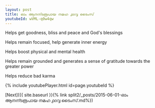 ```yaml
---
layout: post
title: ഓം ആനന്ടരൂപായ നമഹ ൧൦൮ ടൈംസ്
youtubeId: wVML-q0w4qw
---
```

 
 
Helps get goodness, bliss and peace and God's blessings
 
Helps remain focused, help generate inner energy 
 
Helps boost physical and mental health 
 
Helps remain grounded and generates a sense of gratitude towards the greater power 
 
Helps reduce bad karma
 
 
 
 


{% include youtubePlayer.html id=page.youtubeId %}
 
[Next]({{ site.baseurl }}{% link  split2/_posts/2015-06-01-ഓം ആനന്ടരൂപായ നമഹ ൧൦൮ ടൈംസ്.md%})
 
